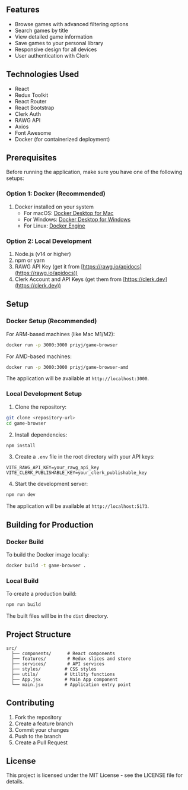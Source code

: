 ## Features

- Browse games with advanced filtering options
- Search games by title
- View detailed game information
- Save games to your personal library
- Responsive design for all devices
- User authentication with Clerk

## Technologies Used

- React
- Redux Toolkit
- React Router
- React Bootstrap
- Clerk Auth
- RAWG API
- Axios
- Font Awesome
- Docker (for containerized deployment)

## Prerequisites

Before running the application, make sure you have one of the following setups:

### Option 1: Docker (Recommended)
1. Docker installed on your system
   - For macOS: [Docker Desktop for Mac](https://www.docker.com/products/docker-desktop)
   - For Windows: [Docker Desktop for Windows](https://www.docker.com/products/docker-desktop)
   - For Linux: [Docker Engine](https://docs.docker.com/engine/install/)

### Option 2: Local Development
1. Node.js (v14 or higher)
2. npm or yarn
3. RAWG API Key (get it from [https://rawg.io/apidocs](https://rawg.io/apidocs))
4. Clerk Account and API Keys (get them from [https://clerk.dev](https://clerk.dev))

## Setup

### Docker Setup (Recommended)

For ARM-based machines (like Mac M1/M2):
```bash
docker run -p 3000:3000 priyj/game-browser
```

For AMD-based machines:
```bash
docker run -p 3000:3000 priyj/game-browser-amd
```

The application will be available at `http://localhost:3000`.

### Local Development Setup

1. Clone the repository:
```bash
git clone <repository-url>
cd game-browser
```

2. Install dependencies:
```bash
npm install
```

3. Create a `.env` file in the root directory with your API keys:
```env
VITE_RAWG_API_KEY=your_rawg_api_key
VITE_CLERK_PUBLISHABLE_KEY=your_clerk_publishable_key
```

4. Start the development server:
```bash
npm run dev
```

The application will be available at `http://localhost:5173`.

## Building for Production

### Docker Build
To build the Docker image locally:

```bash
docker build -t game-browser .
```

### Local Build
To create a production build:

```bash
npm run build
```

The built files will be in the `dist` directory.

## Project Structure

```
src/
  ├── components/      # React components
  ├── features/        # Redux slices and store
  ├── services/        # API services
  ├── styles/         # CSS styles
  ├── utils/          # Utility functions
  ├── App.jsx         # Main App component
  └── main.jsx        # Application entry point
```

## Contributing

1. Fork the repository
2. Create a feature branch
3. Commit your changes
4. Push to the branch
5. Create a Pull Request

## License

This project is licensed under the MIT License - see the LICENSE file for details.
